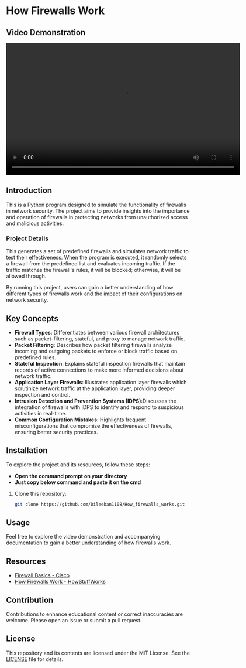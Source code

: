 # How Firewalls Work

## Video Demonstration
<video controls width="640" height="360">
  <source src="path/to/firewall-video.mp4" type="video/mp4">
  Your browser does not support the video tag.
</video>

## Introduction
This is a Python program designed to simulate the functionality of firewalls in network security. The project aims to provide insights into the importance and operation of firewalls in protecting networks from unauthorized access and malicious activities.

### Project Details
This generates a set of predefined firewalls and simulates network traffic to test their effectiveness. When the program is executed, it randomly selects a firewall from the predefined list and evaluates incoming traffic. If the traffic matches the firewall's rules, it will be blocked; otherwise, it will be allowed through.

By running this project, users can gain a better understanding of how different types of firewalls work and the impact of their configurations on network security.


## Key Concepts
- **Firewall Types**:  Differentiates between various firewall architectures such as packet-filtering, stateful, and proxy to manage network traffic.
- **Packet Filtering**: Describes how packet filtering firewalls analyze incoming and outgoing packets to enforce or block traffic based on predefined rules.
- **Stateful Inspection**: Explains stateful inspection firewalls that maintain records of active connections to make more informed decisions about network traffic.
- **Application Layer Firewalls**:  Illustrates application layer firewalls which scrutinize network traffic at the application layer, providing deeper inspection and control.
- **Intrusion Detection and Prevention Systems (IDPS)**:Discusses the integration of firewalls with IDPS to identify and respond to suspicious activities in real-time.
- **Common Configuration Mistakes**: Highlights frequent misconfigurations that compromise the effectiveness of firewalls, ensuring better security practices.

## Installation
To explore the project and its resources, follow these steps:

- **Open the command prompt on your directory**
- **Just copy below command and paste it on the cmd**


1. Clone this repository:
   ```sh
   git clone https://github.com/Dileeban1108/How_firewalls_works.git

## Usage
Feel free to explore the video demonstration and accompanying documentation to gain a better understanding of how firewalls work.

## Resources
- [Firewall Basics - Cisco](https://www.cisco.com/c/en/us/products/security/firewalls/basics.html)
- [How Firewalls Work - HowStuffWorks](https://computer.howstuffworks.com/firewall.htm)

## Contribution
Contributions to enhance educational content or correct inaccuracies are welcome. Please open an issue or submit a pull request.

## License
This repository and its contents are licensed under the MIT License. See the [LICENSE](LICENSE) file for details.
